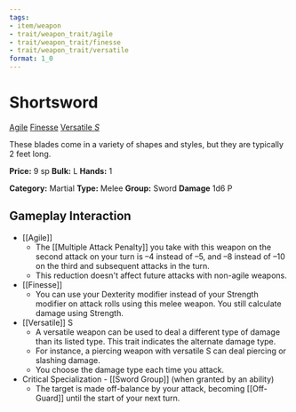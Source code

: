 ```yaml
---
tags:
- item/weapon
- trait/weapon_trait/agile
- trait/weapon_trait/finesse
- trait/weapon_trait/versatile
format: 1_0
---
```

# Shortsword

[Agile](Agile.md "Weapon Trait") [Finesse](Finesse.md "Weapon Trait") [Versatile _S_](Versatile.md "Weapon Trait")

These blades come in a variety of shapes and styles, but they are typically 2 feet long.

**Price:** 9 sp
**Bulk:** L
**Hands:** 1

**Category:** Martial
**Type:** Melee
**Group:** Sword
**Damage** 1d6 P

## Gameplay Interaction

- [[Agile]]
	- The [[Multiple Attack Penalty]] you take with this weapon on the second attack on your turn is –4 instead of –5, and –8 instead of –10 on the third and subsequent attacks in the turn.
	- This reduction doesn't affect future attacks with non-agile weapons.
- [[Finesse]]
	- You can use your Dexterity modifier instead of your Strength modifier on attack rolls using this melee weapon. You still calculate damage using Strength.
- [[Versatile]] S
	- A versatile weapon can be used to deal a different type of damage than its listed type. This trait indicates the alternate damage type.
	- For instance, a piercing weapon with versatile S can deal piercing or slashing damage. 
	- You choose the damage type each time you attack.
- Critical Specialization - [[Sword Group]] (when granted by an ability)
	- The target is made off-balance by your attack, becoming [[Off-Guard]] until the start of your next turn.